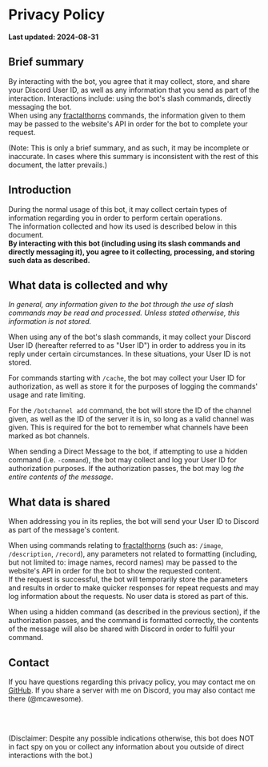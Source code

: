 # Privacy Policy

**Last updated: 2024-08-31**

## Brief summary

By interacting with the bot, you agree that it may collect, store, and share your Discord User ID, as well as any information that you send as part of the interaction. Interactions include: using the bot's slash commands, directly messaging the bot.\
When using any [fractalthorns](https://fractalthorns.com/) commands, the information given to them may be passed to the website's API in order for the bot to complete your request.

(Note: This is only a brief summary, and as such, it may be incomplete or inaccurate. In cases where this summary is inconsistent with the rest of this document, the latter prevails.)

## Introduction

During the normal usage of this bot, it may collect certain types of information regarding you in order to perform certain operations.\
The information collected and how its used is described below in this document.\
**By interacting with this bot (including using its slash commands and directly messaging it), you agree to it collecting, processing, and storing such data as described.**

## What data is collected and why

*In general, any information given to the bot through the use of slash commands may be read and processed. Unless stated otherwise, this information is not stored.*

When using any of the bot's slash commands, it may collect your Discord User ID (hereafter referred to as "User ID") in order to address you in its reply under certain circumstances. In these situations, your User ID is not stored.

For commands starting with `/cache`, the bot may collect your User ID for authorization, as well as store it for the purposes of logging the commands' usage and rate limiting.

For the `/botchannel add` command, the bot will store the ID of the channel given, as well as the ID of the server it is in, so long as a valid channel was given. This is required for the bot to remember what channels have been marked as bot channels.

When sending a Direct Message to the bot, if attempting to use a hidden command (i.e. `-command`), the bot may collect and log your User ID for authorization purposes. If the authorization passes, the bot may log *the entire contents of the message*.

## What data is shared

When addressing you in its replies, the bot will send your User ID to Discord as part of the message's content.

When using commands relating to [fractalthorns](https://fractalthorns.com/) (such as: `/image`, `/description`, `/record`), any parameters not related to formatting (including, but not limited to: image names, record names) may be passed to the website's API in order for the bot to show the requested content.\
If the request is successful, the bot will temporarily store the parameters and results in order to make quicker responses for repeat requests and may log information about the requests. No user data is stored as part of this.

When using a hidden command (as described in the previous section), if the authorization passes, and the command is formatted correctly, the contents of the message will also be shared with Discord in order to fulfil your command.

## Contact

If you have questions regarding this privacy policy, you may contact me on [GitHub](https://github.com/McAwesome123/fractal-rhomb/issues). If you share a server with me on Discord, you may also contact me there (@mcawesome).

<br />
<br />

(Disclaimer: Despite any possible indications otherwise, this bot does NOT in fact spy on you or collect any information about you outside of direct interactions with the bot.)
